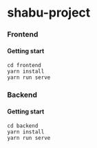 # shabu-project

### Frontend

#### Getting start
```
cd frontend
yarn install
yarn run serve
```

### Backend

#### Getting start
```
cd backend
yarn install
yarn run serve
```

